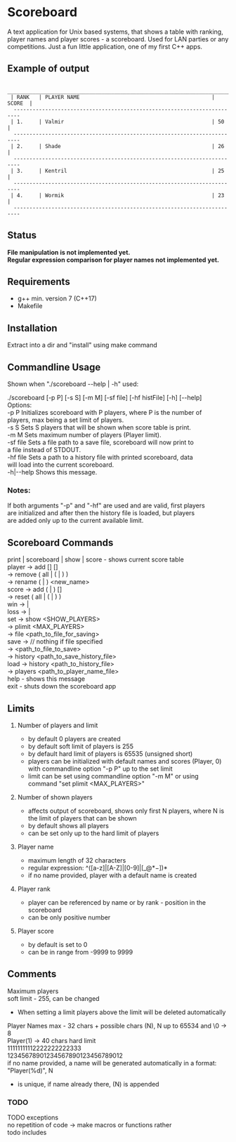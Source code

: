 # Scoreboard

A text application for Unix based systems, that shows a table with ranking, 
player names and player scores - a scoreboard. 
Used for LAN parties or any competitions.
Just a fun little application, one of my first C++ apps.  

## Example of output 

```
  ________________________________________________________________________  
 | RANK   | PLAYER NAME                                          | SCORE  |  
  ------------------------------------------------------------------------  
 | 1.     | Valmir                                               | 50     |   
  ------------------------------------------------------------------------
 | 2.     | Shade                                                | 26     |
  ------------------------------------------------------------------------
 | 3.     | Kentril                                              | 25     |
  ------------------------------------------------------------------------
 | 4.     | Wormik                                               | 23     |
  ------------------------------------------------------------------------

```

## Status
 **File manipulation is not implemented yet.**  
 **Regular expression comparison for player names not implemented yet.**

## Requirements
* g++ min. version 7 (C++17)
* Makefile

## Installation
Extract into a dir and "install" using make command

## Commandline Usage

Shown when "./scoreboard --help | -h" used:  

./scoreboard [-p P] [-s S] [-m M] [-sf file] [-hf histFile] [-h] [--help]  
Options:  
 -p P		Initializes scoreboard with P players, where P is the number of   
 			players, max being a set limit of players.  
 -s S		Sets S players that will be shown when score table is print.  
 -m M		Sets maximum number of players (Player limit).  
 -sf file 	Sets a file path to a save file, scoreboard will now print to  
 			a file instead of STDOUT.  
 -hf file	Sets a path to a history file with printed scoreboard, data  
 			will load into the current scoreboard.  
 -h|--help	Shows this message.  

### Notes:
 If both arguments "-p" and "-hf" are used and are valid, first players  
 are initialized and after then the history file is loaded, but players  
 are added only up to the current available limit.  

## Scoreboard Commands

print | scoreboard | show | score	- shows current score table  
player 	-> add [<name>] [<score>]  
		-> remove ( all | (<name> | <rank>) )  
		-> rename (<name> | <rank>) <new_name>  
score	-> add (<name> | <rank>) [<number>]  
		-> reset ( all | (<name> | <rank>) )  
win		-> <name> | <rank>  
loss	-> <name> | <rank>  
set		-> show <SHOW_PLAYERS>  
		-> plimit <MAX_PLAYERS>  
		-> file <path_to_file_for_saving>  
save	-> // nothing if file specified  
		-> <path_to_file_to_save>  
		-> history <path_to_save_history_file>  
load	-> history <path_to_history_file>  
		-> players <path_to_player_name_file>  
help	- shows this message  
exit	- shuts down the scoreboard app  


## Limits
1. Number of players and limit
	- by default 0 players are created
	- by default soft limit of players is 255
	- by default hard limit of players is 65535 (unsigned short)
	- players can be initialized with default names and scores (Player, 0)
		with commandline option "-p P" up to the set limit
	- limit can be set using commandline option "-m M" or using 
		command "set plimit <MAX_PLAYERS>"

2. Number of shown players
	- affects output of scoreboard, shows only first N players, where N
		is the limit of players that can be shown
	- by default shows all players
	- can be set only up to the hard limit of players

3. Player name
	- maximum length of 32 characters
	- regular expression: ^([a-z]|[A-Z]|[0-9]|[_@$*-])*$
	- if no name provided, player with a default name is created

4. Player rank
	- player can be referenced by name or by rank - position in the 
		scoreboard
	- can be only positive number

4. Player score
	- by default is set to 0
	- can be in range from -9999 to 9999 


## Comments

Maximum players  
soft limit - 255, can be changed  
- When setting a limit players above the limit will be deleted automatically

Player Names
max - 32 chars + possible chars (N), N up to 65534 and \0 -> 8  
Player(1) -> 40 chars hard limit  
		 11111111112222222222333  
12345678901234567890123456789012  
if no name provided, a name will be generated automatically in a format:  
	"Player(%d)", N  
- is unique, if name already there, (N) is appended  

### TODO 
TODO exceptions  
no repetition of code -> make macros or functions rather  
todo includes  
